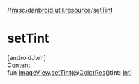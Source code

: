 //[misc](../index.md)/[danbroid.util.resource](index.md)/[setTint](set-tint.md)



# setTint  
[androidJvm]  
Content  
fun [ImageView](https://developer.android.com/reference/kotlin/android/widget/ImageView.html).[setTint](set-tint.md)(@[ColorRes](https://developer.android.com/reference/kotlin/androidx/annotation/ColorRes.html)()tint: [Int](https://kotlinlang.org/api/latest/jvm/stdlib/kotlin/-int/index.html))  



